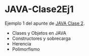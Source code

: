 # JAVA-Clase2Ej1

Ejemplo 1 del apunte de [JAVA Clase 2](https://profmatiasgarcia.com.ar/uploads/tutoriales/ClaseTeoricaJAVA2.pdf).
<ul>
  <li> Clases y Objetos en JAVA</li>
  <li> Constructores y sobrecarga</li>
  <li> Herencia</li>
  <li> Polimorfismo</li>
  
</ul>


